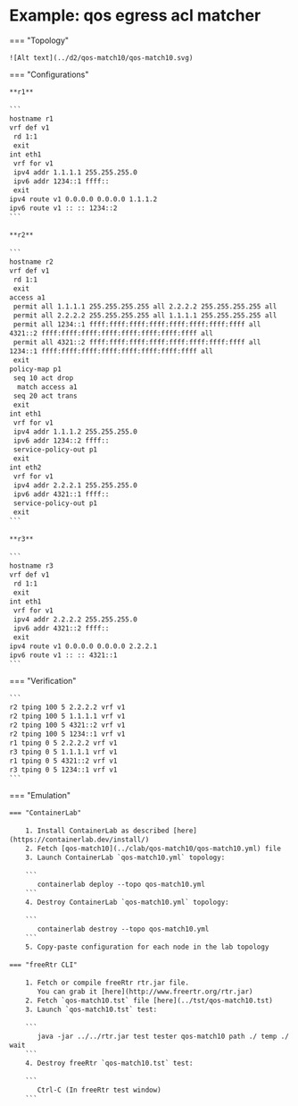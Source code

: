 # Example: qos egress acl matcher

=== "Topology"

    ![Alt text](../d2/qos-match10/qos-match10.svg)

=== "Configurations"

    **r1**

    ```
    hostname r1
    vrf def v1
     rd 1:1
     exit
    int eth1
     vrf for v1
     ipv4 addr 1.1.1.1 255.255.255.0
     ipv6 addr 1234::1 ffff::
     exit
    ipv4 route v1 0.0.0.0 0.0.0.0 1.1.1.2
    ipv6 route v1 :: :: 1234::2
    ```

    **r2**

    ```
    hostname r2
    vrf def v1
     rd 1:1
     exit
    access a1
     permit all 1.1.1.1 255.255.255.255 all 2.2.2.2 255.255.255.255 all
     permit all 2.2.2.2 255.255.255.255 all 1.1.1.1 255.255.255.255 all
     permit all 1234::1 ffff:ffff:ffff:ffff:ffff:ffff:ffff:ffff all 4321::2 ffff:ffff:ffff:ffff:ffff:ffff:ffff:ffff all
     permit all 4321::2 ffff:ffff:ffff:ffff:ffff:ffff:ffff:ffff all 1234::1 ffff:ffff:ffff:ffff:ffff:ffff:ffff:ffff all
     exit
    policy-map p1
     seq 10 act drop
      match access a1
     seq 20 act trans
     exit
    int eth1
     vrf for v1
     ipv4 addr 1.1.1.2 255.255.255.0
     ipv6 addr 1234::2 ffff::
     service-policy-out p1
     exit
    int eth2
     vrf for v1
     ipv4 addr 2.2.2.1 255.255.255.0
     ipv6 addr 4321::1 ffff::
     service-policy-out p1
     exit
    ```

    **r3**

    ```
    hostname r3
    vrf def v1
     rd 1:1
     exit
    int eth1
     vrf for v1
     ipv4 addr 2.2.2.2 255.255.255.0
     ipv6 addr 4321::2 ffff::
     exit
    ipv4 route v1 0.0.0.0 0.0.0.0 2.2.2.1
    ipv6 route v1 :: :: 4321::1
    ```

=== "Verification"

    ```
    r2 tping 100 5 2.2.2.2 vrf v1
    r2 tping 100 5 1.1.1.1 vrf v1
    r2 tping 100 5 4321::2 vrf v1
    r2 tping 100 5 1234::1 vrf v1
    r1 tping 0 5 2.2.2.2 vrf v1
    r3 tping 0 5 1.1.1.1 vrf v1
    r1 tping 0 5 4321::2 vrf v1
    r3 tping 0 5 1234::1 vrf v1
    ```

=== "Emulation"

    === "ContainerLab"

        1. Install ContainerLab as described [here](https://containerlab.dev/install/)  
        2. Fetch [qos-match10](../clab/qos-match10/qos-match10.yml) file  
        3. Launch ContainerLab `qos-match10.yml` topology:  

        ```
           containerlab deploy --topo qos-match10.yml  
        ```
        4. Destroy ContainerLab `qos-match10.yml` topology:  

        ```
           containerlab destroy --topo qos-match10.yml  
        ```
        5. Copy-paste configuration for each node in the lab topology

    === "freeRtr CLI"

        1. Fetch or compile freeRtr rtr.jar file.  
           You can grab it [here](http://www.freertr.org/rtr.jar)  
        2. Fetch `qos-match10.tst` file [here](../tst/qos-match10.tst)  
        3. Launch `qos-match10.tst` test:  

        ```
           java -jar ../../rtr.jar test tester qos-match10 path ./ temp ./ wait
        ```
        4. Destroy freeRtr `qos-match10.tst` test:  

        ```
           Ctrl-C (In freeRtr test window)
        ```


